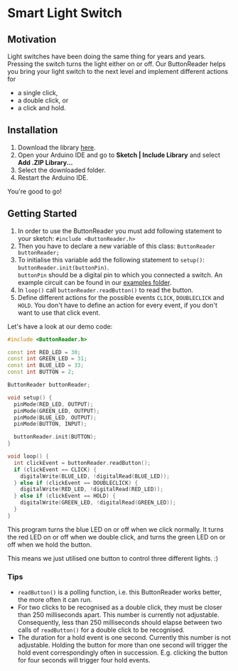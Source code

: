 # Smart Light Switch

## Motivation

Light switches have been doing the same thing for years and years.
Pressing the switch turns the light either on or off.
Our ButtonReader helps you bring your light switch to the next level and implement different actions for
- a single click,
- a double click, or
- a click and hold.

## Installation

1. Download the library [here](resources/ButtonReader.zip).
2. Open your Arduino IDE and go to **Sketch | Include Library** and select **Add .ZIP Library...**
3. Select the downloaded folder.
4. Restart the Arduino IDE.

You're good to go!

## Getting Started

1. In order to use the ButtonReader you must add following statement to your sketch: `#include <ButtonReader.h>`
2. Then you have to declare a new variable of this class: `ButtonReader buttonReader;`
3. To initialise this variable add the following statement to `setup()`: `buttonReader.init(buttonPin)`. <br/>
`buttonPin` should be a digital pin to which you connected a switch.
An example circuit can be found in our [examples folder](ButtonReader/examples).
4. In `loop()` call `buttonReader.readButton()` to read the button.
5. Define different actions for the possible events `CLICK`, `DOUBLECLICK` and `HOLD`.
You don't have to define an action for every event, if you don't want to use that click event.

Let's have a look at our demo code:
```cpp
#include <ButtonReader.h>

const int RED_LED = 30;
const int GREEN_LED = 31;
const int BLUE_LED = 33;
const int BUTTON = 2;

ButtonReader buttonReader;

void setup() {
  pinMode(RED_LED, OUTPUT);
  pinMode(GREEN_LED, OUTPUT);
  pinMode(BLUE_LED, OUTPUT);
  pinMode(BUTTON, INPUT);

  buttonReader.init(BUTTON);
}

void loop() {
  int clickEvent = buttonReader.readButton();
  if (clickEvent == CLICK) {
    digitalWrite(BLUE_LED, !digitalRead(BLUE_LED));
  } else if (clickEvent == DOUBLECLICK) {
    digitalWrite(RED_LED, !digitalRead(RED_LED));
  } else if (clickEvent == HOLD) {
    digitalWrite(GREEN_LED, !digitalRead(GREEN_LED));
  }
}
```

This program turns the blue LED on or off when we click normally.
It turns the red LED on or off when we double click, and turns the green LED on or off when we hold the button.

This means we just utilised one button to control three different lights. :)

### Tips
- `readButton()` is a polling function, i.e. this ButtonReader works better, the more often it can run.
- For two clicks to be recognised as a double click, they must be closer than 250 milliseconds apart.
This number is currently not adjustable.
Consequently, less than 250 milliseconds should elapse between two calls of `readButton()` for a double click to be recognised.
- The duration for a hold event is one second. Currently this number is not adjustable.
Holding the button for more than one second will trigger the hold event correspondingly often in succession.
E.g. clicking the button for four seconds will trigger four hold events.
